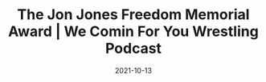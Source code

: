 ---
title: "The Jon Jones Freedom Memorial Award | We Comin For You Wrestling Podcast"
date: 2021-10-13
description: "The Jon Jones Freedom Memorial Award | We Comin For You Wrestling Podcast"
longDescription: >-
    Why does Jon Jones keep receiving his own award (Jon Jones Memorial Freedom Award) for dumb behavior? The We Comin For You Cast breaks down Jon Jones' most recent arrest during his UFC Hall of Fame induction and they break down how they came up with the award.
    
    Visit ProWrestlingBlack.org for all We Comin For You Cast episodes!  Send questions or comments to WeCominForYouCast@gmail.com
    WCFY online ​  ​
    RVS: @FranchICE06 
    ROD: @R8TED_R
    FB Group: https://bit.ly/3iGwOMw​ 
    ​IG: https://bit.ly/2NB17ZB ​
    
    Follow SOLC Network online
    Instagram: https://bit.ly/39VL542                                             
    Twitter: https://bit.ly/39aL395                
    Facebook: https://bit.ly/3sQn7je        ​
    
    To Listen to the podcast
    
    Podbean https://bit.ly/3t7SDJH            
    YouTube http://bit.ly/3ouZqJU            
    Spotify http://spoti.fi/3pwZZnJ            
    Apple http://apple.co/39rwjD1            
    Stitcher http://bit.ly/3puGQ5P      
    IHeartRadio http://ihr.fm/2L0A2y1
duration: "0:08:47"
youtubeId: "B7LrKsl_xLU"

image: "/uploads/thumbnails/B7LrKsl_xLU.jpg"
tags: ["wrestling"]
draft: false
---